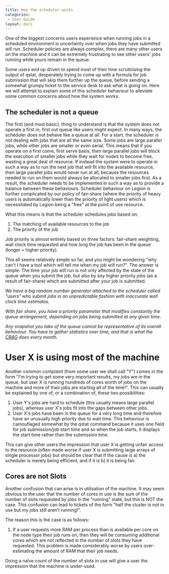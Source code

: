 ```yaml
---
title: How the scheduler works
categories:
 - User Guide
layout: docs
---
```

One of the biggest concerns users experience when running jobs in a
scheduled environment is uncertainty over when jobs they have submitted
will run. Scheduler policies are always complex, there are many other
users on the machine and it can be extremely frustrating to see other
users' jobs running while yours remain in the queue.

Some users end up driven to spend most of their time scrutinising the
output of qstat, desperately trying to come up with a formula for job
submission that will skip them further up the queue, before sending a
somewhat grumpy ticket to the service desk to ask what is going on. Here
we will attempt to explain some of this scheduler behaviour to alleviate
some common concerns about how the system works.

## The scheduler is not a queue

The first (and most basic), thing to understand is that the system does
not operate a first in, first out queue like users might expect. In many
ways, the scheduler does not behave like a queue at all. For a start,
the scheduler is not dealing with jobs that are all the same size. Some
jobs are large parallel jobs, while other jobs are smaller or even
serial. This means that if you operate on a first come, first serve
basis, then large parallel jobs will block the execution of smaller jobs
while they wait for nodes to become free, wasting a great deal of
resource. If instead the system were to operate in such a way as to run
the next job that will fit into the available resource, then large
parallel jobs would never run at all, because the resources needed to
run on them would always be allocated to smaller jobs first. As a
result, the scheduler needs to be implemented in such a way as to
provide a balance between these behaviours. Scheduler behaviour on
Legion is further complicated by our policy of fair-share (where the
priority of heavy users is automatically lower than the priority of
light users) which is necessitated by Legion being a "free" at the point
of use resource.

What this means is that the scheduler schedules jobs based on:

1.  The matching of available resources to the job
2.  The priority of the job

Job priority is almost entirely based on three factors: fair-share
weighting, wall clock time requested and how long the job has been in
the queue (longer = higher priority).

This all seems relatively simple so far, and you might be wondering "why
can't I have a tool which will tell me when my job will run?". The
answer is simple: The time your job will run is not only affected by the
state of the queue when you submit the job, but also by any higher
priority jobs (as a result of fair-share) which are submitted after your
job is submitted.

*We have a big random number generator attached to the scheduler called
"users" who submit jobs in an unpredictable fashion with inaccurate wall
clock time estimates.*

*With fair share, you have a priority parameter that modifies constantly
the queue arrangement, depending on jobs being submitted at any given
time.*

*Any snapshot you take of the queue cannot be representative of its
overall behaviour. You have to gather statistics over time, and that is
what the
[CRAG](http://www.ucl.ac.uk/isd/about/governance/research-it/crag) does
every month.*

# User X is using most of the machine

Another common complaint (from some user we shall call "Y") comes in the
form "I'm trying to get some very important results, my jobs are in the
queue, but user X is running hundreds of cores worth of jobs on the
machine and more of their jobs are starting all of the time\!". This can
usually be explained by one of, or a combination of, these two
possibilities:

1.  User Y's jobs are hard to schedule (this usually means large
    parallel jobs), whereas user X's jobs fit into the gaps between
    other jobs.
2.  User X's jobs have been in the queue for a very long time and
    therefore have an unusually high priority due to wait time. This
    behaviour is camouflaged somewhat by the qstat command because it
    uses one field for job submission/job start time and so when the job
    starts, it displays the start time rather than the submission time.

This can give other users the impression that user X is getting unfair
access to the resource (often made worse if user X is submitting large
arrays of single processor jobs) but should be clear that if the cause
is a) the scheduler is merely being efficient, and if it is b) it is
being fair.

## Cores are not Slots

Another confusion that can arise is in utilisation of the machine. It
may seem obvious to the user that the number of cores in use is the sum
of the number of slots requested by jobs in the "running" state, but
this is NOT the case. This confusion can lead to tickets of the form
"half the cluster is not in use but my jobs still aren’t running\!".

The reason this is the case is as follows:

1.  If a user requests more RAM per process than is available per core
    on the node type their job runs on, then they will be consuming
    additional cores which are not reflected in the number of slots they
    have requested. This problem is made considerably worse by users
    over-estimating the amount of RAM that their job needs.

Doing a naïve count of the number of slots in use will give a user the
impression that the machine is under-used.

